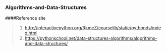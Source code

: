 ### Algorithms-and-Data-Structures


####Reference site
>1. http://interactivepython.org/RkmcZ/courselib/static/pythonds/index.html
>2. https://pythonschool.net/data-structures-algorithms/algorithms-and-data-structures/
